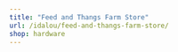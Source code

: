 ```yaml
---
title: "Feed and Thangs Farm Store"
url: /idalou/feed-and-thangs-farm-store/
shop: hardware
---
```

